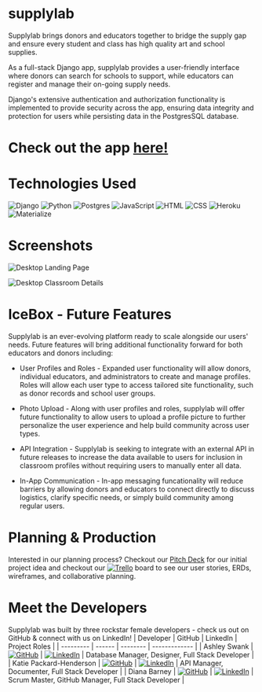 # supplylab
Supplylab brings donors and educators together to bridge the supply gap and ensure every student and class has high quality art and school supplies. 

As a full-stack Django app, supplylab provides a user-friendly interface where donors can search for schools to support, while educators can register and manage their on-going supply needs. 

Django's extensive authentication and authorization functionality is implemented to provide security across the app, ensuring data integrity and protection for users while persisting data in the PostgresSQL database.


# Check out the app **[here!](https://supplylab.herokuapp.com/)**


# Technologies Used
![Django](https://img.shields.io/badge/django-%23092E20.svg?style=for-the-badge&logo=django&logoColor=white)
![Python](https://img.shields.io/badge/python-3670A0?style=for-the-badge&logo=python&logoColor=ffdd54)
![Postgres](https://img.shields.io/badge/postgres-%23316192.svg?style=for-the-badge&logo=postgresql&logoColor=white)
![JavaScript](https://img.shields.io/badge/JavaScript-F7DF1E?style=for-the-badge&logo=javascript&logoColor=black)
![HTML](https://img.shields.io/badge/HTML-239120?style=for-the-badge&logo=html5&logoColor=white)
![CSS](https://img.shields.io/badge/CSS-239120?&style=for-the-badge&logo=css3&logoColor=white)
![Heroku](https://img.shields.io/badge/heroku-%23430098.svg?style=for-the-badge&logo=heroku&logoColor=white)
![Materialize](https://img.shields.io/badge/-Materialize-coral)


# Screenshots

![Desktop Landing Page](https://imgur.com/ERi95G3.png)

![Desktop Classroom Details](https://imgur.com/eE1pVMx.png)


# IceBox - Future Features
Supplylab is an ever-evolving platform ready to scale alongside our users' needs. Future features will bring additional functionality forward for both educators and donors including:
- User Profiles and Roles - Expanded user functionality will allow donors, individual educators, and administrators to create and manage profiles. Roles will allow each user type to access tailored site functionality, such as donor records and school user groups.

- Photo Upload - Along with user profiles and roles, supplylab will offer future functionality to allow users to upload a profile picture to further personalize the user experience and help build community across user types.

- API Integration - Supplylab is seeking to integrate with an external API in future releases to increase the data available to users for inclusion in classroom profiles without requiring users to manually enter all data.

- In-App Communication - In-app messaging funcationality will reduce barriers by allowing donors and educators to connect directly to discuss logistics, clarify specific needs, or simply build community among regular users.


# Planning & Production
Interested in our planning process? Checkout our [Pitch Deck](https://docs.google.com/presentation/d/1Aza10GxKUWhhS44D80CSUCSQ4kalQgS817fWzx9PcI0/edit?usp=sharing) for our initial project idea and checkout our [![Trello](https://img.shields.io/badge/Trello-%23026AA7.svg?style=for-the-badge&logo=Trello&logoColor=white)](https://trello.com/b/NSfVPUuf/seir-project-4) board to see our user stories, ERDs, wireframes, and collaborative planning.


# Meet the Developers
Supplylab was built by three rockstar female developers - check us out on GitHub & connect with us on LinkedIn!
| Developer | GitHub | LinkedIn | Project Roles |
| --------- | ------ | -------- | ------------- |
| Ashley Swank | [![GitHub](https://img.shields.io/badge/github-%23121011.svg?style=for-the-badge&logo=github&logoColor=white&)](https://github.com/alengysia) | [![LinkedIn](https://img.shields.io/badge/linkedin-%230077B5.svg?style=for-the-badge&logo=linkedin&logoColor=white)](https://www.linkedin.com/in/ashley-swank-019509213) | Database Manager, Designer, Full Stack Developer |
| Katie Packard-Henderson | [![GitHub](https://img.shields.io/badge/github-%23121011.svg?style=for-the-badge&logo=github&logoColor=white&)](https://github.com/kepackard) | [![LinkedIn](https://img.shields.io/badge/linkedin-%230077B5.svg?style=for-the-badge&logo=linkedin&logoColor=white)](https://www.linkedin.com/in/katie-packard-henderson-5a97a814) | API Manager, Documenter, Full Stack Developer |
| Diana Barney | [![GitHub](https://img.shields.io/badge/github-%23121011.svg?style=for-the-badge&logo=github&logoColor=white&)](https://github.com/ReticentPixie) | [![LinkedIn](https://img.shields.io/badge/linkedin-%230077B5.svg?style=for-the-badge&logo=linkedin&logoColor=white)](https://www.linkedin.com/in/diana-barney-948b9063) | Scrum Master, GitHub Manager, Full Stack Developer |
